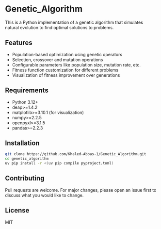 # Genetic_Algorithm
This is a Python implementation of a genetic algorithm that simulates natural evolution to find optimal solutions to problems.

## Features
- Population-based optimization using genetic operators
- Selection, crossover and mutation operations
- Configurable parameters like population size, mutation rate, etc.
- Fitness function customization for different problems
- Visualization of fitness improvement over generations

## Requirements
- Python 3.12+
- deap>=1.4.2
- matplotlib>=3.10.1 (for visualization)
- numpy>=2.2.5
- openpyxl>=3.1.5
- pandas>=2.2.3

## Installation
```bash
git clone https://github.com/Khaled-Abbas-1/Genetic_Algorithm.git
cd genetic_algorithm
uv pip install -r <(uv pip compile pyproject.toml)
```

## Contributing
Pull requests are welcome. For major changes, please open an issue first to discuss what you would like to change.

## License
MIT
